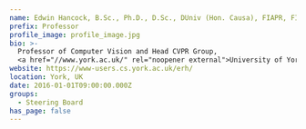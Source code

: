 ```yaml
---
name: Edwin Hancock, B.Sc., Ph.D., D.Sc., DUniv (Hon. Causa), FIAPR, FIEEE, FIET, FInstP
prefix: Professor
profile_image: profile_image.jpg
bio: >-
  Professor of Computer Vision and Head CVPR Group,
  <a href="//www.york.ac.uk/" rel="noopener external">University of York</a>
website: https://www-users.cs.york.ac.uk/erh/
location: York, UK
date: 2016-01-01T09:00:00.000Z
groups:
  - Steering Board
has_page: false
---
```

